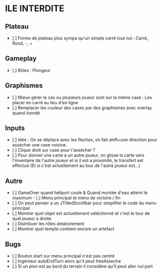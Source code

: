 # ILE INTERDITE

## Plateau

- [.] Forme de plateau plus sympa qu'un simple carré tout nul : Carré, Rond, -, +

## Gameplay

- [.] Rôles : Plongeur

## Graphismes

- [.] Mieux gérer le cas ou plusieurs joueur sont sur la même case : Les placer en carré au lieu d'en ligne
- [.] Remplacer les couleur des cases par des graphismes avec overlay quand inondé

## Inputs

- [.] Idée : On se déplace avec les fleches, on fait shift+une direction pour assécher une case voisine.
- [.] Clique droit sur case pour l'assécher ?
- [.] Pour donner une carte a un autre joueur, on glisse la carte vers l'inventaire de l'autre joueur et si il est a proximité, le transfert est effectué (Et si c'est actuellement au tour de l'autre joueur ect...)

## Autre

- [.] GameOver quand héliport coule & Quand montée d'eau atteint le maximum
- [.] Menu principal et menu de victoire / fin
- [.] On peut penser a un JTitledScrollbar pour simplifier le code du menu principal
- [.] Montrer quel objet est actuellement séléctionné et c'est le tour de quel joueur a droite
- [.] Distribuer les rôles aléatoirement
- [.] Montrer quel temple contient encore un artefact

## Bugs

- [.] Bouton start sur menu principal n'est pas centré
- [.] Ingénieur autoEndTurn alors qu'il peut freeAsseche
- [.] Si un pion est au bord du terrain il considère qu'il peut aller nul part
